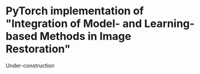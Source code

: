 # PyTorch implementation of "Integration of Model- and Learning-based Methods in Image Restoration"

Under-construction
